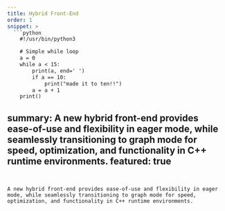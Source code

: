 ```yaml
---
title: Hybrid Front-End
order: 1
snippet: >
  ```python
    #!/usr/bin/python3

    # Simple while loop
    a = 0
    while a < 15:
        print(a, end=' ')
        if a == 10:
            print("made it to ten!!")
        a = a + 1
    print()
  ```
summary: A new hybrid front-end provides ease-of-use and flexibility in eager mode, while seamlessly transitioning to graph mode for speed, optimization, and functionality in C++ runtime environments.
featured: true
---
```


A new hybrid front-end provides ease-of-use and flexibility in eager mode, while seamlessly transitioning to graph mode for speed, optimization, and functionality in C++ runtime environments.
